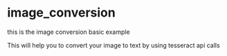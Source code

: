 # image_conversion
this is the image conversion basic example

This will help you to convert your image to text by using tesseract api calls
